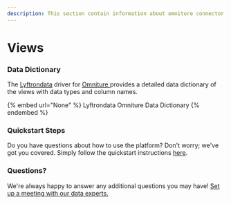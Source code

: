 ```yaml
---
description: This section contain information about omniture connector views information
---
```


# Views

### Data Dictionary

The [Lyftrondata](https://www.lyftrondata.com/) driver for [Omniture](None/)[ ](https://www.lyftrondata.com/integration/omniture/)provides a detailed data dictionary of the views with data types and column names.

{% embed url="None" %}
Lyftrondata Omniture Data Dictionary
{% endembed %}

### Quickstart Steps

Do you have questions about how to use the platform? Don't worry; we've got you covered. Simply follow the quickstart instructions [here](../README.md).

### Questions? <a href="#questions" id="questions"></a>

We're always happy to answer any additional questions you may have! [Set up a meeting with our data experts.](https://www.lyftrondata.com/book-a-meeting/)


